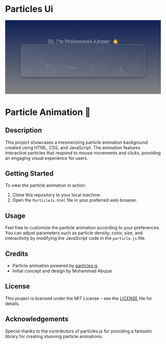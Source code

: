 # Particles Ui

![screenshot](ParticlesJs.png)

# Particle Animation 🎇

## Description
This project showcases a mesmerizing particle animation background created using HTML, CSS, and JavaScript. The animation features interactive particles that respond to mouse movements and clicks, providing an engaging visual experience for users.

## Getting Started
To view the particle animation in action:
1. Clone this repository to your local machine.
2. Open the `ParticleJs.html` file in your preferred web browser.

## Usage
Feel free to customize the particle animation according to your preferences. You can adjust parameters such as particle density, color, size, and interactivity by modifying the JavaScript code in the `particle.js` file.

## Credits
- Particle animation powered by [particles.js](https://github.com/VincentGarreau/particles.js/)
- Initial concept and design by Muhammad Abuzar

## License
This project is licensed under the MIT License - see the [LICENSE](LICENSE) file for details.

## Acknowledgements
Special thanks to the contributors of particles.js for providing a fantastic library for creating stunning particle animations.
